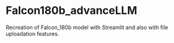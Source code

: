 # Falcon180b_advanceLLM
Recreation of Falcon_180b model with Streamlit and also with file uploadation features.
